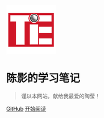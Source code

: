 ![logo](/pics/logo.png)

# 陈影的学习笔记

> 谨以本网站，献给我最爱的陶莹！

[GitHub](https://github.com/ilovetaoying/ilovetaoying.github.io)
[开始阅读](#你好，计算机世界)